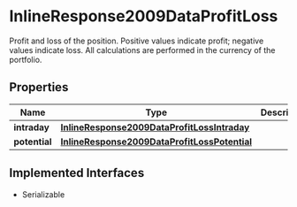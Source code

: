 

# InlineResponse2009DataProfitLoss

Profit and loss of the position. Positive values indicate profit; negative values indicate loss. All calculations are performed in the currency of the portfolio.

## Properties

Name | Type | Description | Notes
------------ | ------------- | ------------- | -------------
**intraday** | [**InlineResponse2009DataProfitLossIntraday**](InlineResponse2009DataProfitLossIntraday.md) |  |  [optional]
**potential** | [**InlineResponse2009DataProfitLossPotential**](InlineResponse2009DataProfitLossPotential.md) |  |  [optional]


## Implemented Interfaces

* Serializable


